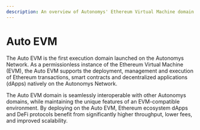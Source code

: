 ```yaml
---
description: An overview of Autonomys' Ethereum Virtual Machine domain
---
```


# Auto EVM

The Auto EVM is the first execution domain launched on the Autonomys Network. As a permissionless instance of the Ethereum Virtual Machine (EVM), the Auto EVM supports the deployment, management and execution of Ethereum transactions, smart contracts and decentralized applications (dApps) natively on the Autonomys Network.

The Auto EVM domain is seamlessly interoperable with other Autonomys domains, while maintaining the unique features of an EVM-compatible environment. By deploying on the Auto EVM, Ethereum ecosystem dApps and DeFi protocols benefit from significantly higher throughput, lower fees, and improved scalability.
